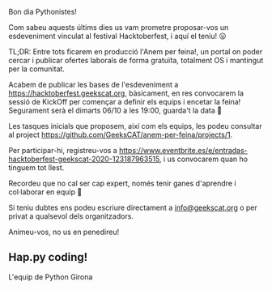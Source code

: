 Bon dia Pythonistes!

Com sabeu aquests últims dies us vam prometre proposar-vos un esdeveniment vinculat al festival Hacktoberfest, i aquí el teniu! 😛

TL;DR: Entre tots ficarem en producció l'Anem per feina!, un portal on poder cercar i publicar ofertes laborals de forma gratuïta, totalment OS i mantingut per la comunitat.

Acabem de publicar les bases de l'esdeveniment a https://hacktoberfest.geekscat.org, bàsicament, en res convocarem la sessió de KickOff per començar a definir els equips i encetar la feina! Segurament serà el dimarts 06/10 a les 19:00, guarda't la data 👀

Les tasques inicials que proposem, així com els equips, les podeu consultar al project https://github.com/GeeksCAT/anem-per-feina/projects/1.

Per participar-hi, registreu-vos a https://www.eventbrite.es/e/entradas-hacktoberfest-geekscat-2020-123187963515, i us convocarem quan ho tinguem tot llest.

Recordeu que no cal ser cap expert, només tenir ganes d'aprendre i col·laborar en equip 💪

Si teniu dubtes ens podeu escriure directament a info@geekscat.org o per privat a qualsevol dels organitzadors.

Animeu-vos, no us en penedireu!

Hap.py coding!
-
L'equip de Python Girona
